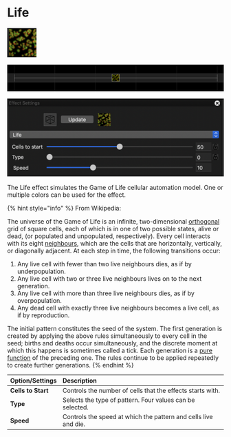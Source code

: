 # Life

![Icon](../../.gitbook/assets/image%20%28122%29.png)

![Sequencer Grid](../../.gitbook/assets/image%20%28444%29.png)

![](../../.gitbook/assets/image%20%28499%29.png)

The Life effect simulates the Game of Life cellular automation model.  One or multiple colors can be used for the effect.

{% hint style="info" %}
From Wikipedia:

The universe of the Game of Life is an infinite, two-dimensional [orthogonal](https://en.wikipedia.org/wiki/Orthogonality) grid of square cells, each of which is in one of two possible states, alive or dead, \(or populated and unpopulated, respectively\). Every cell interacts with its eight [neighbours](https://en.wikipedia.org/wiki/Moore_neighborhood), which are the cells that are horizontally, vertically, or diagonally adjacent. At each step in time, the following transitions occur:

1. Any live cell with fewer than two live neighbours dies, as if by underpopulation.
2. Any live cell with two or three live neighbours lives on to the next generation.
3. Any live cell with more than three live neighbours dies, as if by overpopulation.
4. Any dead cell with exactly three live neighbours becomes a live cell, as if by reproduction.

The initial pattern constitutes the seed of the system. The first generation is created by applying the above rules simultaneously to every cell in the seed; births and deaths occur simultaneously, and the discrete moment at which this happens is sometimes called a tick. Each generation is a [pure function](https://en.wikipedia.org/wiki/Pure_function) of the preceding one. The rules continue to be applied repeatedly to create further generations.
{% endhint %}

| Option/Settings | Description |
| :--- | :--- |
| **Cells to Start** | Controls the number of cells that the effects starts with. |
| **Type** | Selects the type of pattern. Four values can be selected. |
| **Speed** | Controls the speed at which the pattern and cells live and die. |

